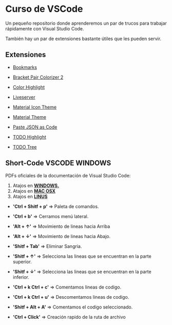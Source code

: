 # Curso de VSCode

Un pequeño repositorio donde aprenderemos un par de trucos para trabajar rápidamente con Visual Studio Code.

También hay un par de extensiones bastante útiles que les pueden servir.

## Extensiones

* [Bookmarks](https://marketplace.visualstudio.com/items?itemName=alefragnani.Bookmarks)

* [Bracket Pair Colorizer 2](https://marketplace.visualstudio.com/items?itemName=CoenraadS.bracket-pair-colorizer-2)

* [Color Highlight](https://marketplace.visualstudio.com/items?itemName=naumovs.color-highlight)

* [Liveserver](https://marketplace.visualstudio.com/items?itemName=ritwickdey.LiveServer)

* [Material Icon Theme](https://marketplace.visualstudio.com/items?itemName=PKief.material-icon-theme)

* [Material Theme](https://marketplace.visualstudio.com/items?itemName=Equinusocio.vsc-material-theme)

* [Paste JSON as Code](https://marketplace.visualstudio.com/items?itemName=quicktype.quicktype)

* [TODO Highlight](https://marketplace.visualstudio.com/items?itemName=wayou.vscode-todo-highlight)

* [TODO Tree](https://marketplace.visualstudio.com/items?itemName=Gruntfuggly.todo-tree)

## Short-Code VSCODE WINDOWS

PDFs oficiales de la documentación de Visual Studio Code:

1. Atajos en **[WINDOWS.](https://code.visualstudio.com/shortcuts/keyboard-shortcuts-windows.pdf)**
2. Atajos en **[MAC OSX](https://code.visualstudio.com/shortcuts/keyboard-shortcuts-macos.pdf)**
3. Atajos en **[LINUS](https://code.visualstudio.com/shortcuts/keyboard-shortcuts-linux.pdf)**

* **'Ctrl + Shitf + p'** => Paleta de comandos.
* **'Ctrl + b'** => Cerramos menú lateral.

* **'Alt + ↑'** => Movimiento de lineas hacia Arriba 
* **'Alt + ↓'**  => Movimiento de lineas hacia Abajo.
* **'Shitf + Tab'** => Eliminar Sangria.

* **'Shitf + ↑'** => Selecciona las lineas que se encuentran en la parte superior.
* **'Shitf + ↓'** => Selecciona las lineas que se encuentran en la parte inferior.

* **'Ctrl + k   Ctrl + c'** => Comentamos lineas de codigo.
* **'Ctrl + k   Ctrl + u'** => Descomentamos lineas de codigo.
* **'Shitf + Alt + A'** => Comentamos el codigo seleccionado.

* **'Ctrl + Click'** => Creación rapido de la ruta de archivo

